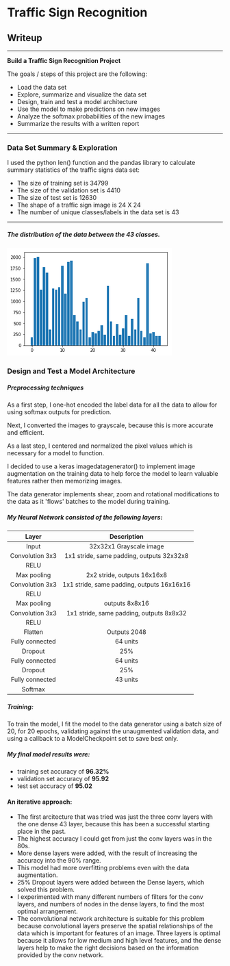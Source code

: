 # **Traffic Sign Recognition** 

## Writeup

---

**Build a Traffic Sign Recognition Project**

The goals / steps of this project are the following:
* Load the data set
* Explore, summarize and visualize the data set
* Design, train and test a model architecture
* Use the model to make predictions on new images
* Analyze the softmax probabilities of the new images
* Summarize the results with a written report

[//]: # (Image References)

[image1]: ./distribution.png "Visualization"

---

### Data Set Summary & Exploration

I used the python len() function and the pandas library to calculate summary statistics of the traffic signs data set:

* The size of training set is 34799
* The size of the validation set is 4410
* The size of test set is 12630
* The shape of a traffic sign image is 24 X 24
* The number of unique classes/labels in the data set is 43

---
 ##### The distribution of the data between the 43 classes.

![Distribution of data between classes][image1]

### Design and Test a Model Architecture

##### Preprocessing techniques

As a first step, I one-hot encoded the label data for all the data to allow for using softmax outputs for prediction.

Next, I converted the images to grayscale, because this is more accurate and efficient.

As a last step, I centered and normalized the pixel values which is necessary for a model to function.

I decided to use a keras imagedatagenerator() to implement image augmentation on the training data to help force the model to learn valuable features rather then memorizing images.

The data generator implements shear, zoom and rotational modifications to the data as it 'flows' batches to the model during training. 


##### My Neural Network consisted of the following layers:

| Layer         		|     Description	        					| 
|:---------------------:|:---------------------------------------------:| 
| Input         		| 32x32x1 Grayscale image   					| 
| Convolution 3x3     	| 1x1 stride, same padding, outputs 32x32x8  	|
| RELU					|												|
| Max pooling	      	| 2x2 stride,  outputs 16x16x8 		    		|
| Convolution 3x3	    | 1x1 stride, same padding, outputs 16x16x16	|
| RELU                  |                                               |
| Max pooling           | outputs 8x8x16                                |
| Convolution 3x3       | 1x1 stride, same padding, outputs 8x8x32      |
| RELU                  |                                               |
| Flatten               | Outputs 2048                                  |
| Fully connected		| 64 units     									|
| Dropout               | 25%                                           |
| Fully connected       | 64 units                                      |
| Dropout               | 25%
| Fully connected       | 43 units
| Softmax				|            									|
 
##### Training:
To train the model, I fit the model to the data generator using a batch size of 20, for 20 epochs, validating against the unaugmented validation data, and using a callback to a ModelCheckpoint set to save best only.


##### My final model results were:
* training set accuracy of **96.32%**
* validation set accuracy of **95.92**
* test set accuracy of **95.02**

#### An iterative approach:
* The first arcitecture that was tried was just the three conv layers with the one dense 43 layer, because this has been a successful starting place in the past.
* The highest accuracy I could get from just the conv layers was in the 80s.
* More dense layers were added, with the result of increasing the accuracy into the 90% range.
* This model had more overfitting problems even with the data augmentation.
* 25% Dropout layers were added between the Dense layers, which solved this problem.
* I experimented with many different numbers of filters for the conv layers, and numbers of nodes in the dense layers, to find the most optimal arrangement.
* The convolutional network architecture is suitable for this problem because convolutional layers preserve the spatial relationships of the data which is important for features of an image. Three layers is optimal because it allows for low medium and high level features, and the dense layers help to make the right decisions based on the information provided by the conv network.

